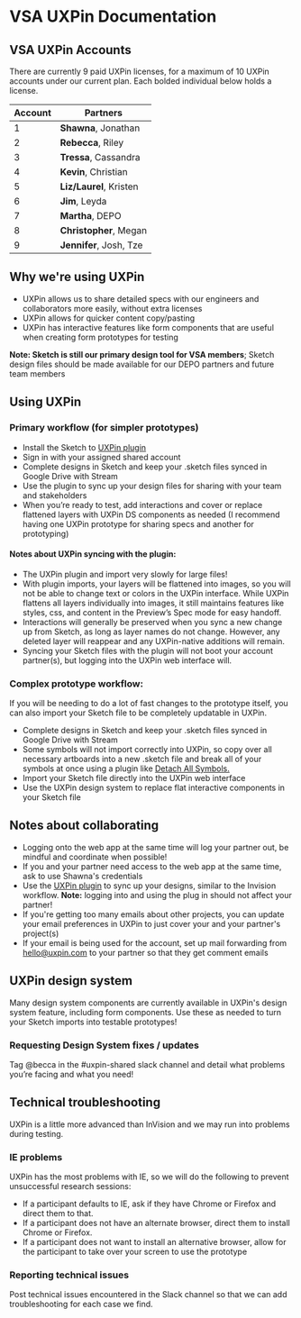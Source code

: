 # VSA UXPin Documentation

## VSA UXPin Accounts

There are currently 9 paid UXPin licenses, for a maximum of 10 UXPin accounts under our current plan. Each bolded individual below holds a license.

| Account | Partners                |
|---------|-------------------------|
| 1       | **Shawna**, Jonathan    |
| 2       | **Rebecca**, Riley      |
| 3       | **Tressa**, Cassandra   |
| 4       | **Kevin**, Christian    |
| 5       | **Liz/Laurel**, Kristen |
| 6       | **Jim**, Leyda          |
| 7       | **Martha**, DEPO        |
| 8       | **Christopher**, Megan  |
| 9       | **Jennifer**, Josh, Tze |

## Why we're using UXPin
- UXPin allows us to share detailed specs with our engineers and collaborators more easily, without extra licenses
- UXPin allows for quicker content copy/pasting
- UXPin has interactive features like form components that are useful when creating form prototypes for testing

**Note: Sketch is still our primary design tool for VSA members**; Sketch design files should be made available for our DEPO partners and future team members

## Using UXPin

### Primary workflow (for simpler prototypes)
- Install the Sketch to [UXPin plugin](https://www.uxpin.com/docs/getting-started/importing-from-sketch/#exporting-from-sketch)
- Sign in with your assigned shared account 
- Complete designs in Sketch and keep your .sketch files synced in Google Drive with Stream
- Use the plugin to sync up your design files for sharing with your team and stakeholders
- When you’re ready to test, add interactions and cover or replace flattened layers with UXPin DS components as needed (I recommend having one UXPin prototype for sharing specs and another for prototyping)

#### Notes about UXPin syncing with the plugin:
 - The UXPin plugin and import very slowly for large files!  
 - With plugin imports, your layers will be flattened into images, so you will not be able to change text or colors in the UXPin interface. While UXPin flattens all layers individually into images, it still maintains features like styles, css, and content in the Preview’s Spec mode for easy handoff.
 - Interactions will generally be preserved when you sync a new change up from Sketch, as long as layer names do not change. However, any deleted layer will reappear and any UXPin-native additions will remain.
 - Syncing your Sketch files with the plugin will not boot your account partner(s), but logging into the UXPin web interface will.

### Complex prototype workflow:
If you will be needing to do a lot of fast changes to the prototype itself, you can also import your Sketch file to be completely updatable in UXPin. 
- Complete designs in Sketch and keep your .sketch files synced in Google Drive with Stream
- Some symbols will not import correctly into UXPin, so copy over all necessary artboards into a new .sketch file and break all of your symbols at once using a plugin like [Detach All Symbols.](https://github.com/Pausansol/Detach-all-symbols)
- Import your Sketch file directly into the UXPin web interface
- Use the UXPin design system to replace flat interactive components in your Sketch file

## Notes about collaborating
- Logging onto the web app at the same time will log your partner out, be mindful and coordinate when possible!
- If you and your partner need access to the web app at the same time, ask to use Shawna's credentials
- Use the [UXPin plugin](https://www.uxpin.com/docs/getting-started/importing-from-sketch/) to sync up your designs, similar to the Invision workflow. **Note:** logging into and using the plug in should not affect your partner!
- If you're getting too many emails about other projects, you can update your email preferences in UXPin to just cover your and your partner's project(s)
- If your email is being used for the account, set up mail forwarding from hello@uxpin.com to your partner so that they get comment emails

## UXPin design system
Many design system components are currently available in UXPin's design system feature, including form components. Use these as needed to turn your Sketch imports into testable prototypes!

### Requesting Design System fixes / updates
Tag @becca in the #uxpin-shared slack channel and detail what problems you’re facing and what you need!

## Technical troubleshooting
UXPin is a little more advanced than InVision and we may run into problems during testing. 

### IE problems 
UXPin has the most problems with IE, so we will do the following to prevent unsuccessful research sessions:
- If a participant defaults to IE, ask if they have Chrome or Firefox and direct them to that.
- If a participant does not have an alternate browser, direct them to install Chrome or Firefox.
- If a participant does not want to install an alternative browser, allow for the participant to take over your screen to use the prototype

### Reporting technical issues
Post technical issues encountered in the Slack channel so that we can add troubleshooting for each case we find.
